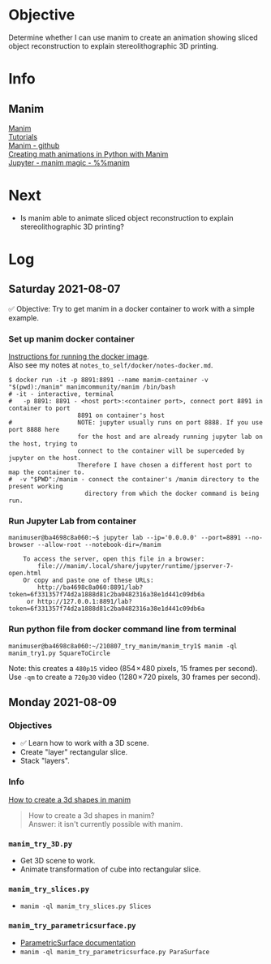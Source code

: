 # Objective


Determine whether I can use manim to create an animation showing sliced object reconstruction to explain stereolithographic 3D printing.


# Info

## Manim

[Manim](https://docs.manim.community/en/stable/index.html)  
[Tutorials](https://docs.manim.community/en/stable/tutorials.html)  
[Manim - github](https://github.com/manimcommunity/manim)  
[Creating math animations in Python with Manim](https://gilberttanner.com/blog/creating-math-animations-in-python-with-manim)  
[Jupyter - manim magic - %%manim](https://docs.manim.community/en/stable/reference/manim.utils.ipython_magic.ManimMagic.html#manim.utils.ipython_magic.ManimMagic.manim)  


# Next

- Is manim able to animate sliced object reconstruction to explain stereolithographic 3D printing?

# Log

## Saturday 2021-08-07

&#9989; Objective: Try to get manim in a docker container to work with a simple example.

### Set up manim docker container

[Instructions for running the docker image](https://pypi.org/project/manim/#docker).  
Also see my notes at `notes_to_self/docker/notes-docker.md`.

    $ docker run -it -p 8891:8891 --name manim-container -v "$(pwd):/manim" manimcommunity/manim /bin/bash
    # -it - interactive, terminal
    #   -p 8891: 8891 - <host port>:<container port>, connect port 8891 in container to port
                       8891 on container's host
    #                  NOTE: jupyter usually runs on port 8888. If you use port 8888 here
                       for the host and are already running jupyter lab on the host, trying to 
                       connect to the container will be superceded by jupyter on the host.
                       Therefore I have chosen a different host port to map the container to.
    #  -v "$PWD":/manim - connect the container's /manim directory to the present working
                         directory from which the docker command is being run.


### Run Jupyter Lab from container

    manimuser@ba4698c8a060:~$ jupyter lab --ip='0.0.0.0' --port=8891 --no-browser --allow-root --notebook-dir=/manim

        To access the server, open this file in a browser:
            file:///manim/.local/share/jupyter/runtime/jpserver-7-open.html
        Or copy and paste one of these URLs:
            http://ba4698c8a060:8891/lab?token=6f331357f74d2a1888d81c2ba0482316a38e1d441c09db6a
         or http://127.0.0.1:8891/lab?token=6f331357f74d2a1888d81c2ba0482316a38e1d441c09db6a


### Run python file from docker command line from terminal

    manimuser@ba4698c8a060:~/210807_try_manim/manim_try1$ manim -ql manim_try1.py SquareToCircle
    
Note: this creates a `480p15` video (854 × 480 pixels, 15 frames per second). Use `-qm` to create a `720p30` video (1280 × 720 pixels, 30 frames per second).
    

## Monday 2021-08-09

### Objectives

- &#9989; Learn how to work with a 3D scene.
- Create "layer" rectangular slice.
- Stack "layers".

### Info

[How to create a 3d shapes in manim](https://www.reddit.com/r/manim/comments/biqbgb/how_to_create_a_3d_shapes_in_manim/)

>How to create a 3d shapes in manim?  
>Answer: it isn't currently possible with manim.

### `manim_try_3D.py`

- Get 3D scene to work.
- Animate transformation of cube into rectangular slice.

### `manim_try_slices.py`

- `manim -ql manim_try_slices.py Slices`

### `manim_try_parametricsurface.py`

- [ParametricSurface documentation](https://docs.manim.community/en/stable/reference/manim.mobject.three_dimensions.ParametricSurface.html?highlight=ParametricSurface)
- `manim -ql manim_try_parametricsurface.py ParaSurface`